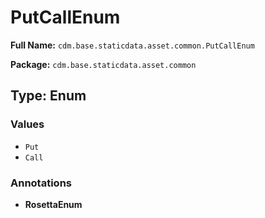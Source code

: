# PutCallEnum

**Full Name:** `cdm.base.staticdata.asset.common.PutCallEnum`

**Package:** `cdm.base.staticdata.asset.common`

## Type: Enum

### Values

- `Put`
- `Call`
### Annotations

- **RosettaEnum**

